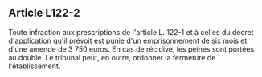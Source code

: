 Article L122-2
----
Toute infraction aux prescriptions de l'article L. 122-1 et à celles du décret
d'application qu'il prévoit est punie d'un emprisonnement de six mois et d'une
amende de 3 750 euros. En cas de récidive, les peines sont portées au double. Le
tribunal peut, en outre, ordonner la fermeture de l'établissement.
